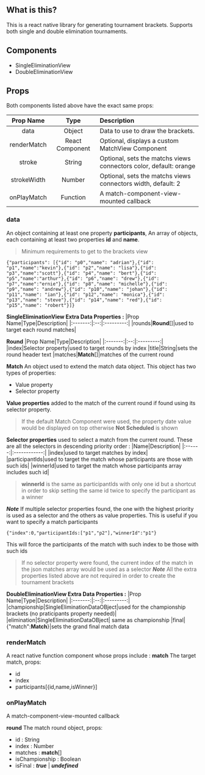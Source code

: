 ## What is this?
This is a react native library for generating tournament brackets.
Supports both single and double elimination tournaments.
## Components 
- SingleEliminationView
- DoubleEliminationView
## Props
Both components listed above have the exact same props:
 
|Prop Name|Type|Description|
|:----:|:----:|:-----------|
|data|Object|Data to use to draw the brackets.|
|renderMatch|React Component|Optional, displays a custom MatchView Component|
|stroke|String|Optional, sets the matchs views connectors color, default: orange|
|strokeWidth|Number|Optional, sets the matchs views connectors width, default: 2|
|onPlayMatch|Function|A match-component-view-mounted callback
### data
An object containing at least one property **participants**,
An array of objects, each containing at least two properties **id** and **name**.
> Minimum requirements to get to the brackets view
> 
    {"participants": [{"id": "p0","name": "adrian"},{"id": "p1","name":"kevin"},{"id": "p2","name": "lisa"},{"id": "p3","name":"scott"},{"id": "p4","name": "bert"},{"id": "p5","name":"arthur"},{"id": "p6","name": "drew"},{"id": "p7","name":"ernie"},{"id": "p8","name": "michelle"},{"id": "p9","name": "andrew"},{"id": "p10","name": "johan"},{"id": "p11","name": "ian"},{"id": "p12","name": "monica"},{"id": "p13","name": "steve"},{"id": "p14","name": "red"},{"id": "p15","name": "robert"}]}  
  **SingleEliminationView Extra Data Properties :**
|Prop Name|Type|Description|
|:-------:|:--:|:---------:|
|rounds|**Round**[]|used to target each round matches|

**Round**
|Prop Name|Type|Description|
|:-------:|:--:|:---------:|
|index|Selector property|used to target rounds by index
|title|String|sets the round header text
|matches|**Match**[]|matches of the current round 

**Match**
An object used to extend the match data object.
This object has two types of properties:
- Value property
 - Selector property
 
**Value properties**
added to the match of the current round if found using its selector property.
>If the default Match Component were used, the property date value would be displayed on top otherwise **Not Scheduled**  is shown

**Selector properties**
used to select a match from the current round.
These are all the selectors in descending priority order :
|Name|Description|
|:------:|:------------:|
|index|used to target matches by index|
|participantIds|used to target the match whose participants are those with such ids|
|winnerId|used to target the match whose participants array includes such id|
> **winnerId** is the same as participantIds with only one id but a shortcut in order to skip setting the same id twice to specify the participant as a winner
> 
***Note***
If multiple selector properties found, the one with the highest priority is used as a selector and the others as  value properties.
This is useful if you want to specify a match participants

    {"index":0,"participantIds:["p1","p2"],"winnerId":"p1"}
This will force the participants of the match with such index to be those with such ids 
> If no selector property were found, the current index of the match in the json matches array would be used as a selector
> ***Note***
> All the extra properties listed above are not required in order to create the tournament brackets

**DoubleEliminationView Extra Data Properties :**
|Prop Name|Type|Description|
|:-------:|:--:|:---------:|
|championship|SingleEliminationDataOBject|used for the championship brackets (no praticipants property needed)|
|elimination|SingleEliminationDataOBject| same as championship
|final|{"match":**Match**}|sets the grand final match data

### renderMatch
A react native function component whose props include :
**match**
The target match, props:
- id
- index
- participants[{id,name,isWinner}]

### onPlayMatch
A match-component-view-mounted callback

**round**
The match round object, props:
- id : String
- index : Number
- matches : **match**[]
- isChampionship : Boolean
- isFinal : ***true*** | ***undefined***